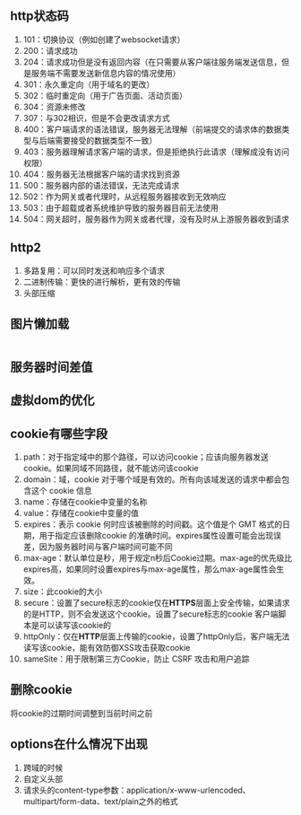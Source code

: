 ## http状态码

1. 101：切换协议（例如创建了websocket请求）
2. 200：请求成功
3. 204：请求成功但是没有返回内容（在只需要从客户端往服务端发送信息，但是服务端不需要发送新信息内容的情况使用）
4. 301：永久重定向（用于域名的更改）
5. 302：临时重定向（用于广告页面、活动页面）
6. 304：资源未修改
7. 307：与302相识，但是不会更改请求方式
8. 400：客户端请求的语法错误，服务器无法理解（前端提交的请求体的数据类型与后端需要接受的数据类型不一致）
9. 403：服务器理解请求客户端的请求，但是拒绝执行此请求（理解成没有访问权限）
10. 404：服务器无法根据客户端的请求找到资源
11. 500：服务器内部的语法错误，无法完成请求
12. 502：作为网关或者代理时，从远程服务器接收到无效响应
13. 503：由于超载或者系统维护导致的服务器目前无法使用
14. 504：网关超时，服务器作为网关或者代理，没有及时从上游服务器收到请求



## http2

1. 多路复用：可以同时发送和响应多个请求
2. 二进制传输：更快的进行解析，更有效的传输
3. 头部压缩



## 图片懒加载

<img src="" loading="lazy">



## 服务器时间差值





## 虚拟dom的优化





## cookie有哪些字段

1. path：对于指定域中的那个路径，可以访问cookie；应该向服务器发送 cookie。如果同域不同路径，就不能访问该cookie
2. domain：域，cookie 对于哪个域是有效的。所有向该域发送的请求中都会包含这个 cookie 信息
3. name：存储在cookie中变量的名称
4. value：存储在cookie中变量的值
5. expires：表示 cookie 何时应该被删除的时间戳。这个值是个 GMT 格式的日期，用于指定应该删除cookie 的准确时间。expires属性设置可能会出现误差，因为服务器时间与客户端时间可能不同
6. max-age：默认单位是秒，用于规定n秒后Cookie过期。max-age的优先级比expires高，如果同时设置expires与max-age属性，那么max-age属性会生效。
7. size：此cookie的大小
8. secure：设置了secure标志的cookie仅在**HTTPS**层面上安全传输，如果请求的是HTTP，则不会发送这个cookie。设置了secure标志的cookie 客户端脚本是可以读写该cookie的 
9. httpOnly：仅在**HTTP**层面上传输的cookie，设置了httpOnly后，客户端无法读写该cookie，能有效防御XSS攻击获取cookie
10. sameSite：用于限制第三方Cookie，防止 CSRF 攻击和用户追踪



## 删除cookie

将cookie的过期时间调整到当前时间之前



## options在什么情况下出现

1. 跨域的时候
2. 自定义头部
3. 请求头的content-type参数：application/x-www-urlencoded、multipart/form-data、text/plain之外的格式